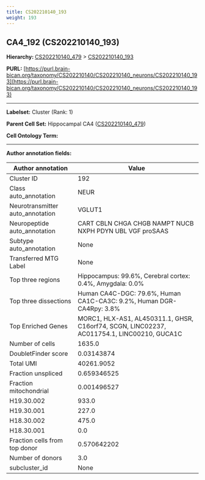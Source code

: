 ```yaml
---
title: CS202210140_193
weight: 193
---
```

## CA4_192 (CS202210140_193)
<b>Hierarchy: </b>
[CS202210140_479](../CS202210140_479) >
[CS202210140_193](../CS202210140_193)

**PURL:** [https://purl.brain-bican.org/taxonomy/CS202210140/CS202210140_neurons/CS202210140_193](https://purl.brain-bican.org/taxonomy/CS202210140/CS202210140_neurons/CS202210140_193)

---


**Labelset:** Cluster (Rank: 1)

**Parent Cell Set:** Hippocampal CA4 ([CS202210140_479](../CS202210140_479))



**Cell Ontology Term:** 

[MARKER GENES.]: #


---

[TRANSFERRED ANNOTATIONS.]: #


[AUTHOR ANNOTATION FIELDS.]: #


**Author annotation fields:**

| Author annotation | Value |
|-------------------|-------|
|Cluster ID|192|
|Class auto_annotation|NEUR|
|Neurotransmitter auto_annotation|VGLUT1|
|Neuropeptide auto_annotation|CART CBLN CHGA CHGB NAMPT NUCB NXPH PDYN UBL VGF proSAAS|
|Subtype auto_annotation|None|
|Transferred MTG Label|None|
|Top three regions|Hippocampus: 99.6%, Cerebral cortex: 0.4%, Amygdala: 0.0%|
|Top three dissections|Human CA4C-DGC: 79.6%, Human CA1C-CA3C: 9.2%, Human DGR-CA4Rpy: 3.8%|
|Top Enriched Genes|MORC1, HLX-AS1, AL450311.1, GHSR, C16orf74, SCGN, LINC02237, AC011754.1, LINC00210, GUCA1C|
|Number of cells|1635.0|
|DoubletFinder score|0.03143874|
|Total UMI|40261.9052|
|Fraction unspliced|0.659346525|
|Fraction mitochondrial|0.001496527|
|H19.30.002|933.0|
|H19.30.001|227.0|
|H18.30.002|475.0|
|H18.30.001|0.0|
|Fraction cells from top donor|0.570642202|
|Number of donors|3.0|
|subcluster_id|None|
